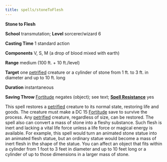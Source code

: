 ```yaml
---
title: spells/stoneToFlesh
---
```

 **Stone to Flesh**

**School** transmutation; **Level** sorcerer/wizard 6

**Casting Time** 1 standard action

**Components** V, S, M (a drop of blood mixed with earth)

**Range** medium (100 ft. + 10 ft./level)

**Target** one [petrified](../glossary#_petrified) creature or a cylinder of stone from 1 ft. to 3 ft. in diameter and up to 10 ft. long

**Duration** instantaneous

**Saving Throw** [Fortitude](../combat#_fortitude) negates (object); see text; **[Spell Resistance](../glossary#_spell-resistance)** yes

This spell restores a [petrified](../glossary#_petrified) creature to its normal state, restoring life and goods. The creature must make a DC 15 [Fortitude](../combat#_fortitude) save to survive the process. Any [petrified](../glossary#_petrified) creature, regardless of size, can be restored. The spell also can convert a mass of stone into a fleshy substance. Such flesh is inert and lacking a vital life force unless a life force or magical energy is available. For example, this spell would turn an animated stone statue into an animated flesh statue, but an ordinary statue would become a mass of inert flesh in the shape of the statue. You can affect an object that fits within a cylinder from 1 foot to 3 feet in diameter and up to 10 feet long or a cylinder of up to those dimensions in a larger mass of stone.

